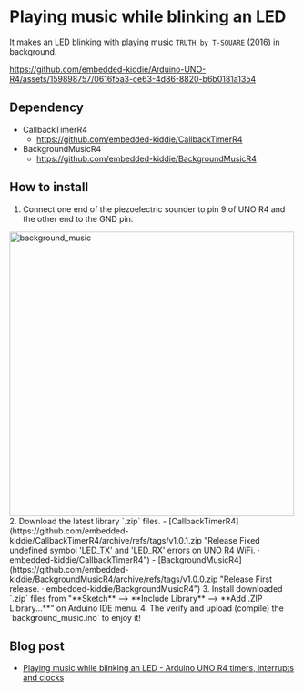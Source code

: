 # Playing music while blinking an LED

It makes an LED blinking with playing music [`TRUTH by T-SQUARE`](https://www.youtube.com/watch?v=liuNBOXGJxg) (2016) in background.

https://github.com/embedded-kiddie/Arduino-UNO-R4/assets/159898757/0616f5a3-ce63-4d86-8820-b6b0181a1354

## Dependency

- CallbackTimerR4
  - https://github.com/embedded-kiddie/CallbackTimerR4
- BackgroundMusicR4
  - https://github.com/embedded-kiddie/BackgroundMusicR4

## How to install
1. Connect one end of the piezoelectric sounder to pin 9 of UNO R4 and the other end to the GND pin.
  <img width="500" alt="background_music" src="https://github.com/embedded-kiddie/Arduino-UNO-R4/assets/159898757/9fb1aa93-5aff-4d30-b73b-38deeb4cec3a">
2. Download the latest library `.zip` files.
  - [CallbackTimerR4](https://github.com/embedded-kiddie/CallbackTimerR4/archive/refs/tags/v1.0.1.zip "Release Fixed undefined symbol &#39;LED_TX&#39; and &#39;LED_RX&#39; errors on UNO R4 WiFi. · embedded-kiddie/CallbackTimerR4")
  - [BackgroundMusicR4](https://github.com/embedded-kiddie/BackgroundMusicR4/archive/refs/tags/v1.0.0.zip "Release First release. · embedded-kiddie/BackgroundMusicR4")
3. Install downloaded `.zip` files from "**Sketch** --> **Include Library** --> **Add .ZIP Library...**" on Arduino IDE menu.
4. The verify and upload (compile) the `background_music.ino` to enjoy it!

## Blog post
  - [Playing music while blinking an LED - Arduino UNO R4 timers, interrupts and clocks](https://bit.ly/3VQQAdj)
